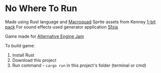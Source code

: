# No Where To Run

Made using Rust language and [Macroquad](https://github.com/not-fl3/macroquad)
Sprite assets from Kenney [1-bit pack](https://kenney-assets.itch.io/1-bit-pack)
For sound effects used generator application [Sfxia](https://rxi.itch.io/sfxia)

Game made for [Alternative Engine Jam](https://itch.io/jam/alternative-engine-jam)

To build game:
1. Install Rust
2. Download this project
3. Run command - `cargo run` in this project's folder (terminal or cmd)
